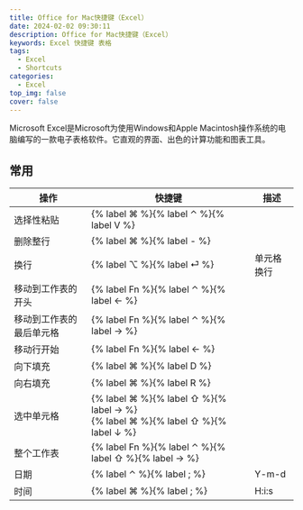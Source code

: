 ```yaml
---
title: Office for Mac快捷键（Excel）
date: 2024-02-02 09:30:11
description: Office for Mac快捷键（Excel）
keywords: Excel 快捷键 表格
tags:
  - Excel
  - Shortcuts
categories:
  - Excel
top_img: false
cover: false
---
```


Microsoft Excel是Microsoft为使用Windows和Apple Macintosh操作系统的电脑编写的一款电子表格软件。它直观的界面、出色的计算功能和图表工具。

## 常用

| 操作                     | 快捷键                                                       | 描述       |
| ------------------------ | ------------------------------------------------------------ | ---------- |
| 选择性粘贴               | {% label ⌘ %}{% label ⌃ %}{% label V %}                      |            |
| 删除整行                 | {% label ⌘ %}{% label - %}                                   |            |
| 换行                     | {% label ⌥ %}{% label ⏎ %}                                   | 单元格换行 |
| 移动到工作表的开头       | {% label Fn %}{% label ⌃ %}{% label ← %}                     |            |
| 移动到工作表的最后单元格 | {% label Fn %}{% label ⌃ %}{% label → %}                     |            |
| 移动行开始               | {% label Fn %}{% label ← %}                                  |            |
| 向下填充                 | {% label ⌘ %}{% label D %}                                   |            |
| 向右填充                 | {% label ⌘ %}{% label R %}                                   |            |
| 选中单元格               | {% label ⌘ %}{% label ⇧ %}{% label → %}<br />{% label ⌘ %}{% label ⇧ %}{% label ↓ %} |            |
| 整个工作表               | {% label Fn %}{% label ⌃ %}{% label ⇧ %}{% label → %}        |            |
| 日期                     | {% label ⌃ %}{% label ; %}                                   | Y-m-d      |
| 时间                     | {% label ⌘ %}{% label ; %}                                   | H:i:s      |

